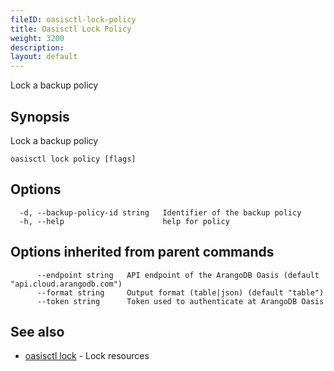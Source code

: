 ```yaml
---
fileID: oasisctl-lock-policy
title: Oasisctl Lock Policy
weight: 3200
description: 
layout: default
---
```

Lock a backup policy

## Synopsis

Lock a backup policy

```
oasisctl lock policy [flags]
```

## Options

```
  -d, --backup-policy-id string   Identifier of the backup policy
  -h, --help                      help for policy
```

## Options inherited from parent commands

```
      --endpoint string   API endpoint of the ArangoDB Oasis (default "api.cloud.arangodb.com")
      --format string     Output format (table|json) (default "table")
      --token string      Token used to authenticate at ArangoDB Oasis
```

## See also

* [oasisctl lock]()	 - Lock resources

